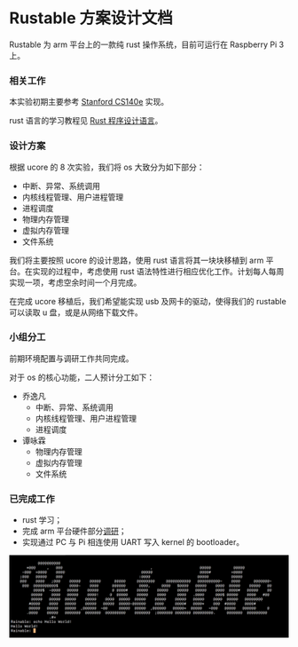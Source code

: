 # Rustable 方案设计文档 

Rustable 为 arm 平台上的一款纯 rust 操作系统，目前可运行在 Raspberry Pi 3 上。

### 相关工作

本实验初期主要参考 [Stanford CS140e](https://web.stanford.edu/class/cs140e/) 实现。

rust 语言的学习教程见 [Rust 程序设计语言](https://www.gitbook.com/book/kaisery/rust-book-chinese)。

### 设计方案

根据 ucore 的 8 次实验，我们将 os 大致分为如下部分：

- 中断、异常、系统调用
- 内核线程管理、用户进程管理
- 进程调度
- 物理内存管理
- 虚拟内存管理
- 文件系统

我们将主要按照 ucore 的设计思路，使用 rust 语言将其一块块移植到 arm 平台。在实现的过程中，考虑使用 rust 语法特性进行相应优化工作。计划每人每周实现一项，考虑空余时间一个月完成。

在完成 ucore 移植后，我们希望能实现 usb 及网卡的驱动，使得我们的 rustable 可以读取 u 盘，或是从网络下载文件。

### 小组分工

前期环境配置与调研工作共同完成。

对于 os 的核心功能，二人预计分工如下：

- 乔逸凡
  - 中断、异常、系统调用
  - 内核线程管理、用户进程管理
  - 进程调度
- 谭咏霖
  - 物理内存管理
  - 虚拟内存管理
  - 文件系统

### 已完成工作

- rust 学习；
- 完成 arm 平台硬件部分[调研](https://github.com/oscourse-tsinghua/OS2018spring-projects-g13/blob/master/Rustable/Rustable_Survey.md)；
- 实现通过 PC 与 Pi 相连使用 UART 写入 kernel 的 bootloader。

![Rustable](./Rustable.png)
